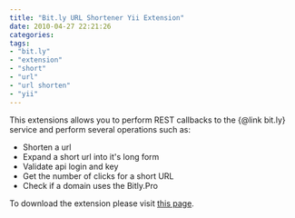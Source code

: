```yaml
---
title: "Bit.ly URL Shortener Yii Extension"
date: 2010-04-27 22:21:26
categories: 
tags: 
- "bit.ly"
- "extension"
- "short"
- "url"
- "url shorten"
- "yii"
---
```


<div style="direction: ltr; text-align: left;">
<p style="text-align: left;">This extensions allows you to perform REST callbacks to the {@link  bit.ly} service and perform several operations such as:</p>

<ul style="text-align: left;">
	<li>Shorten a url</li>
	<li>Expand a short url into it's long form</li>
	<li>Validate api login and key</li>
	<li>Get the number of clicks for a short URL</li>
	<li>Check if a domain uses the Bitly.Pro</li>
</ul>
<p style="text-align: left;">To download the extension please visit <a href="http://www.yiiframework.com/extension/bitly-url-shortener/" target="_blank">this page</a>.</p>

</div>
